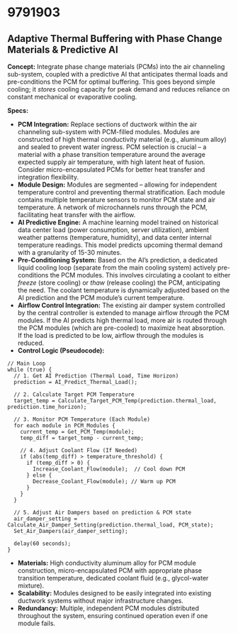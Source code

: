 # 9791903

## Adaptive Thermal Buffering with Phase Change Materials & Predictive AI

**Concept:** Integrate phase change materials (PCMs) into the air channeling sub-system, coupled with a predictive AI that anticipates thermal loads and pre-conditions the PCM for optimal buffering. This goes beyond simple cooling; it *stores* cooling capacity for peak demand and reduces reliance on constant mechanical or evaporative cooling.

**Specs:**

*   **PCM Integration:** Replace sections of ductwork within the air channeling sub-system with PCM-filled modules. Modules are constructed of high thermal conductivity material (e.g., aluminum alloy) and sealed to prevent water ingress. PCM selection is crucial – a material with a phase transition temperature around the average expected supply air temperature, with high latent heat of fusion. Consider micro-encapsulated PCMs for better heat transfer and integration flexibility.
*   **Module Design:** Modules are segmented – allowing for independent temperature control and preventing thermal stratification. Each module contains multiple temperature sensors to monitor PCM state and air temperature. A network of microchannels runs through the PCM, facilitating heat transfer with the airflow.
*   **AI Predictive Engine:** A machine learning model trained on historical data center load (power consumption, server utilization), ambient weather patterns (temperature, humidity), and data center internal temperature readings. This model predicts upcoming thermal demand with a granularity of 15-30 minutes.
*   **Pre-Conditioning System:** Based on the AI’s prediction, a dedicated liquid cooling loop (separate from the main cooling system) actively pre-conditions the PCM modules.  This involves circulating a coolant to either *freeze* (store cooling) or *thaw* (release cooling) the PCM, anticipating the need. The coolant temperature is dynamically adjusted based on the AI prediction and the PCM module’s current temperature.
*   **Airflow Control Integration:** The existing air damper system controlled by the central controller is extended to manage airflow *through* the PCM modules.  If the AI predicts high thermal load, more air is routed through the PCM modules (which are pre-cooled) to maximize heat absorption.  If the load is predicted to be low, airflow through the modules is reduced.
*   **Control Logic (Pseudocode):**

```
// Main Loop
while (true) {
  // 1. Get AI Prediction (Thermal Load, Time Horizon)
  prediction = AI_Predict_Thermal_Load();

  // 2. Calculate Target PCM Temperature
  target_temp = Calculate_Target_PCM_Temp(prediction.thermal_load, prediction.time_horizon);

  // 3. Monitor PCM Temperature (Each Module)
  for each module in PCM_Modules {
    current_temp = Get_PCM_Temp(module);
    temp_diff = target_temp - current_temp;

    // 4. Adjust Coolant Flow (If Needed)
    if (abs(temp_diff) > temperature_threshold) {
      if (temp_diff > 0) {
        Increase_Coolant_Flow(module);  // Cool down PCM
      } else {
        Decrease_Coolant_Flow(module); // Warm up PCM
      }
    }
  }

  // 5. Adjust Air Dampers based on prediction & PCM state
  air_damper_setting = Calculate_Air_Damper_Setting(prediction.thermal_load, PCM_state);
  Set_Air_Dampers(air_damper_setting);

  delay(60 seconds);
}

```

*   **Materials:** High conductivity aluminum alloy for PCM module construction, micro-encapsulated PCM with appropriate phase transition temperature, dedicated coolant fluid (e.g., glycol-water mixture).
*   **Scalability:** Modules designed to be easily integrated into existing ductwork systems without major infrastructure changes.
*   **Redundancy:** Multiple, independent PCM modules distributed throughout the system, ensuring continued operation even if one module fails.